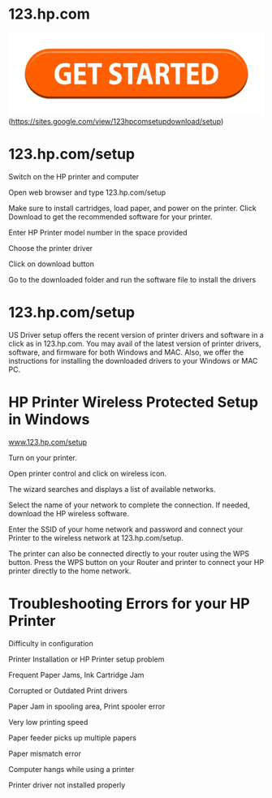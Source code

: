 # 123.hp.com
![123.hp.com/setup](get-started-199847725.jpg)(https://sites.google.com/view/123hpcomsetupdownload/setup)
# 123.hp.com/setup
Switch on the HP printer and computer

Open web browser and type 123.hp.com/setup

Make sure to install cartridges, load paper, and power on the printer. Click Download to get the recommended software for your printer.

Enter HP Printer model number in the space provided

Choose the printer driver

Click on download button

Go to the downloaded folder and run the software file to install the drivers

# 123.hp.com/setup
US Driver setup offers the recent version of printer drivers and software in a click as in 123.hp.com. You may avail of the latest version of printer drivers, software, and firmware for both Windows and MAC. Also, we offer the instructions for installing the downloaded drivers to your Windows or MAC PC.

# HP Printer Wireless Protected Setup in Windows
www.123.hp.com/setup

Turn on your printer.

Open printer control and click on wireless icon.

The wizard searches and displays a list of available networks.

Select the name of your network to complete the connection. If needed, download the HP wireless software.

Enter the SSID of your home network and password and connect your Printer to the wireless network at 123.hp.com/setup.

The printer can also be connected directly to your router using the WPS button. Press the WPS button on your Router and printer to connect your HP printer directly to the home network.

# Troubleshooting Errors for your HP Printer
Difficulty in configuration

Printer Installation or HP Printer setup problem

Frequent Paper Jams, Ink Cartridge Jam

Corrupted or Outdated Print drivers

Paper Jam in spooling area, Print spooler error

Very low printing speed

Paper feeder picks up multiple papers

Paper mismatch error

Computer hangs while using a printer

Printer driver not installed properly
